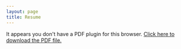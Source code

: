 ```yaml
---
layout: page
title: Resume
---
```


<div class="pdf-container">
  <object data="{{ site.baseurl }}/pdf/Jordan George Resume.pdf" type="application/pdf">
    <p>It appears you don't have a PDF plugin for this browser. <a href="{{ site.baseurl }}/pdf/Jordan George Resume.pdf">Click here to download the PDF file.</a></p>
  </object>
</div>
